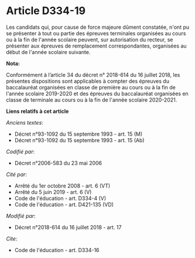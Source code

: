 # Article D334-19

Les candidats qui, pour cause de force majeure dûment constatée, n'ont pu se présenter à tout ou partie des épreuves
terminales organisées au cours ou à la fin de l'année scolaire peuvent, sur autorisation du recteur, se présenter aux
épreuves de remplacement correspondantes, organisées au début de l'année scolaire suivante.

**Nota:**

Conformément à l’article 34 du décret n° 2018-614 du 16 juillet 2018, les présentes dispositions sont applicables à compter
des épreuves du baccalauréat organisées en classe de première au cours ou à la fin de l'année scolaire 2019-2020 et des
épreuves du baccalauréat organisées en classe de terminale au cours ou à la fin de l'année scolaire 2020-2021.

**Liens relatifs à cet article**

_Anciens textes_:

  - Décret n°93-1092 du 15 septembre 1993 - art. 15 (M)
  - Décret n°93-1092 du 15 septembre 1993 - art. 15 (Ab)

_Codifié par_:

  - Décret n°2006-583 du 23 mai 2006

_Cité par_:

  - Arrêté du 1er octobre 2008 - art. 6 (VT)
  - Arrêté du 5 juin 2019 - art. 6 (V)
  - Code de l'éducation - art. D334-4 (V)
  - Code de l'éducation - art. D421-135 (VD)

_Modifié par_:

  - Décret n°2018-614 du 16 juillet 2018 - art. 17

_Cite_:

  - Code de l'éducation - art. D334-16
